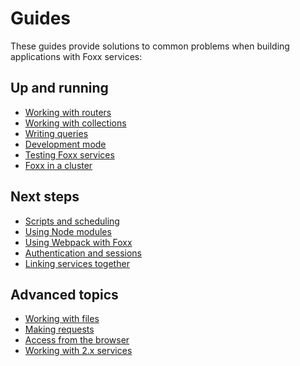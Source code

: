Guides
======

These guides provide solutions to common problems when building
applications with Foxx services:

Up and running
--------------

- [Working with routers](Routing.md)
- [Working with collections](Collections.md)
- [Writing queries](Queries.md)
- [Development mode](DevelopmentMode.md)
- [Testing Foxx services](Testing.md)
- [Foxx in a cluster](Cluster.md)

Next steps
----------

- [Scripts and scheduling](Scripts.md)
- [Using Node modules](BundledNodeModules.md)
- [Using Webpack with Foxx](Webpack.md)
- [Authentication and sessions](Auth.md)
- [Linking services together](Dependencies.md)

Advanced topics
---------------

- [Working with files](Files.md)
- [Making requests](MakingRequests.md)
- [Access from the browser](Browser.md)
- [Working with 2.x services](LegacyMode.md)
